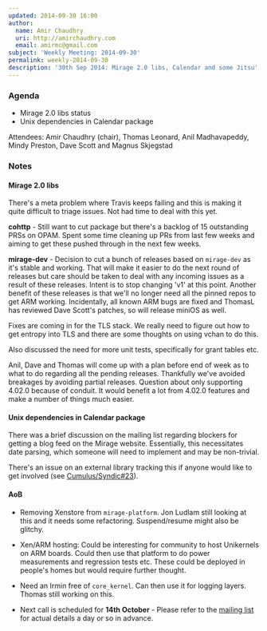 ```yaml
---
updated: 2014-09-30 16:00
author:
  name: Amir Chaudhry
  uri: http://amirchaudhry.com
  email: amirmc@gmail.com
subject: 'Weekly Meeting: 2014-09-30'
permalink: weekly-2014-09-30
description: '30th Sep 2014: Mirage 2.0 libs, Calendar and some Jitsu'
---
```


### Agenda ###

* Mirage 2.0 libs status
* Unix dependencies in Calendar package

Attendees: Amir Chaudhry (chair), Thomas Leonard, Anil Madhavapeddy,
Mindy Preston, Dave Scott and Magnus Skjegstad

### Notes ###

#### Mirage 2.0 libs ####

There's a meta problem where Travis keeps failing and this is making it quite
difficult to triage issues. Not had time to deal with this yet.

**cohttp** - Still want to cut package but there's a backlog of 15 outstanding
PRSs on OPAM. Spent some time cleaning up PRs from last few weeks and aiming
to get these pushed through in the next few weeks.

**mirage-dev** - Decision to cut a bunch of releases based on `mirage-dev` as
it's stable and working. That will make it easier to do the next round of
releases but care should be taken to deal with any incoming issues as a result
of these releases.  Intent is to stop changing 'v1' at this point.  Another
benefit of these releases is that we'll no longer need all the pinned repos to
get ARM working. Incidentally, all known ARM bugs are fixed and ThomasL has
reviewed Dave Scott's patches, so will release miniOS as well. 

Fixes are coming in for the TLS stack. We really need to figure out how to get
entropy into TLS and there are some thoughts on using vchan to do this. 

Also discussed the need for more unit tests, specifically for grant tables etc.

Anil, Dave and Thomas will come up with a plan before end of week as to what
to do regarding all the pending releases.  Thankfully we've avoided breakages
by avoiding partial releases. Question about only supporting 4.02.0 because of
conduit.  It would benefit a lot from 4.02.0 features and make a number of
things much easier.


#### Unix dependencies in Calendar package ####

There was a brief discussion on the mailing list regarding blockers for
getting a blog feed on the Mirage website.  Essentially, this necessitates
date parsing, which someone will need to implement and may be non-trivial. 

There's an issue on an external library tracking this if anyone would like to
get involved (see [Cumulus/Syndic#23][#23]).

[#23]: https://github.com/Cumulus/Syndic/issues/23#issuecomment-56914187

<!-- 
http://lists.xenproject.org/archives/html/mirageos-devel/2014-09/msg00118.html
https://github.com/mirage/mirage-www/pull/208
-->

#### AoB ####

- Removing Xenstore from `mirage-platform`. Jon Ludlam still looking at this
and it needs some refactoring. Suspend/resume might also be glitchy.

- Xen/ARM hosting: Could be interesting for community to host Unikernels on
ARM boards. Could then use that platform to do power measurements and
regression tests etc. These could be deployed in people's homes but would
require further thought.

- Need an Irmin free of `core_kernel`. Can then use it for logging layers.
Thomas still working on this.

- Next call is scheduled for **14th October** - Please refer to the
[mailing list][mir-mail] for actual details a day or so in advance.

[mir-mail]: http://lists.xenproject.org/cgi-bin/mailman/listinfo/mirageos-devel

